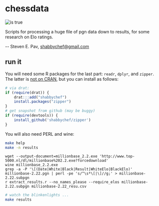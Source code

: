 
# chessdata

![is true](https://img.shields.io/badge/chess%20nut%3F-yes!-red.svg)

Scripts for processing a huge file of pgn data down to results, for some
research on Elo ratings.

-- Steven E. Pav, shabbychef@gmail.com

## run it 

You will need some R packages for the last part: `readr`, `dplyr`, and
`zipper`. The latter is [not on CRAN](https://github.com/shabbychef/zipper "zipper"), but
you can install as follows:

```r
# via drat:
if (require(drat)) {
    drat:::add("shabbychef")
    install.packages("zipper")
}
# get snapshot from github (may be buggy)
if (require(devtools)) {
	install_github('shabbychef/zipper')
}
```

You will also need PERL and wine:

```bash
make help
make -n results
```

```
wget --output-document=millionbase_2.2.exe 'http://www.top-5000.nl/dl/millionbase%202.2.exe?forcedownload'
wine millionbase_2.2.exe
grep -a -P '\[(Date|White|Black|Result|WhiteElo|BlackElo)' millionbase-2.22.pgn | perl -pe 's/^\s*\[|\]//g;' > millionbase-2.22.subpgn
r extract_results.r --no_names_please --require_elos millionbase-2.22.subpgn millionbase-2.22_resu.csv
```

```bash
# watch the blinkenlights ...
make results
```
